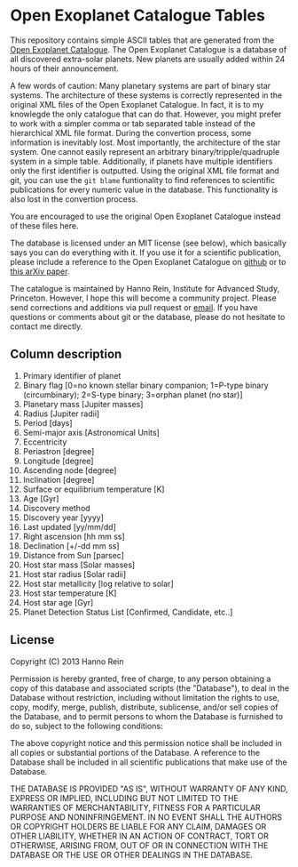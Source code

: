 Open Exoplanet Catalogue Tables
==============

This repository contains simple ASCII tables that are generated from the [Open Exoplanet Catalogue](https://github.com/hannorein/open_exoplanet_catalogue). The Open Exoplanet Catalogue is a database of all discovered extra-solar planets. New planets are usually added within 24 hours of their announcement.

A few words of caution: Many planetary systems are part of binary star systems. The architecture of these systems is correctly represented in the original XML files of the Open Exoplanet Catalogue. In fact, it is to my knowlegde the only catalogue that can do that. However, you might prefer to work with a simpler comma or tab separated table instead of the hierarchical XML file format. During the convertion process, some information is inevitably lost. Most importantly, the architecture of the star system. One cannot easily represent an arbitrary binary/tripple/quadruple system in a simple table. Additionally, if planets have multiple identifiers only the first identifier is outputted. Using the original XML file format and git, you can use the `git blame` funtionality to find references to scientific publications for every numeric value in the database. This functionality is also lost in the convertion process.

You are encouraged to use the original Open Exoplanet Catalogue instead of these files here.

The database is licensed under an MIT license (see below), which basically says you can do everything with it. If you use it for a scientific publication, please include a reference to the Open Exoplanet Catalogue on [github](https://github.com/hannorein/open_exoplanet_catalogue) or to [this arXiv paper](http://arxiv.org/abs/1211.7121).  

The catalogue is maintained by Hanno Rein, Institute for Advanced Study, Princeton. However, I hope this will become a community project. Please send corrections and additions via pull request or [email](mailto:exoplanet@hanno-rein.de). If you have questions or comments about git or the database, please do not hesitate to contact me directly.

Column description
--------------
 
1. Primary identifier of planet
2. Binary flag [0=no known stellar binary companion; 1=P-type binary (circumbinary); 2=S-type binary; 3=orphan planet (no star)]
3. Planetary mass [Jupiter masses]
4. Radius [Jupiter radii]
5. Period [days]
6. Semi-major axis [Astronomical Units]
7. Eccentricity
8. Periastron [degree]
9. Longitude [degree]
10. Ascending node [degree]
11. Inclination [degree]
12. Surface or equilibrium temperature [K]
13. Age [Gyr]
14. Discovery method
15. Discovery year [yyyy]
16. Last updated [yy/mm/dd]
17. Right ascension [hh mm ss]
18. Declination [+/-dd mm ss]
19. Distance from Sun [parsec]
20. Host star mass [Solar masses]
21. Host star radius [Solar radii]
22. Host star metallicity [log relative to solar]
23. Host star temperature [K]
24. Host star age [Gyr]
25. Planet Detection Status List [Confirmed, Candidate, etc..]


License
--------------
Copyright (C) 2013 Hanno Rein

Permission is hereby granted, free of charge, to any person obtaining a copy of this database and associated scripts (the "Database"), to deal in the Database without restriction, including without limitation the rights to use, copy, modify, merge, publish, distribute, sublicense, and/or sell copies of the Database, and to permit persons to whom the Database is furnished to do so, subject to the following conditions:

The above copyright notice and this permission notice shall be included in all copies or substantial portions of the Database.
A reference to the Database shall be included in all scientific publications that make use of the Database.

THE DATABASE IS PROVIDED "AS IS", WITHOUT WARRANTY OF ANY KIND, EXPRESS OR IMPLIED, INCLUDING BUT NOT LIMITED TO THE WARRANTIES OF MERCHANTABILITY, FITNESS FOR A PARTICULAR PURPOSE AND NONINFRINGEMENT. IN NO EVENT SHALL THE AUTHORS OR COPYRIGHT HOLDERS BE LIABLE FOR ANY CLAIM, DAMAGES OR OTHER LIABILITY, WHETHER IN AN ACTION OF CONTRACT, TORT OR OTHERWISE, ARISING FROM, OUT OF OR IN CONNECTION WITH THE DATABASE OR THE USE OR OTHER DEALINGS IN THE DATABASE.
